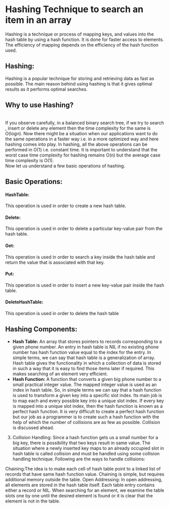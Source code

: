 # Hashing Technique to search an item in an array

Hashing is a technique or process of mapping keys, and values into the hash table by using a hash function. It is done for faster access to elements. The efficiency of mapping depends on the efficiency of the hash function used.<br>

<h2>Hashing:</h2> Hashing is a popular technique for storing and retrieving data as fast as possible. The main reason behind using hashing is that it gives optimal results as it performs optimal searches.<br>

<h2>Why to use Hashing? </h2>
<br>
If you observe carefully, in a balanced binary search tree, if we try to search , insert or delete any element then the time complexity for the same is O(logn). Now there might be a situation when our applications want to do the same operations in a faster way i.e. in a more optimized way and here hashing comes into play. In hashing, all the above operations can be performed in O(1) i.e. constant time. It is important to understand that the worst case time complexity for hashing remains O(n) but the average case time complexity is O(1).<br>
Now let us understand a few basic operations of hashing.<br>

<h2>Basic Operations:</h2>

<h4>HashTable:</h4> This operation is used in order to create a new hash table.<br>
<h4>Delete:</h4> This operation is used in order to delete a particular key-value pair from the hash table.
<h4>Get:</h4> This operation is used in order to search a key inside the hash table and return the value that is associated with that key.
<h4>Put:</h4> This operation is used in order to insert a new key-value pair inside the hash table.
<h4>DeleteHashTable:</h4> This operation is used in order to delete the hash table<br>
<h2>Hashing Components:</h2>
<ul>
<li> <b>Hash Table:</b> An array that stores pointers to records corresponding to a given phone number. An entry in hash table is NIL if no existing phone number has hash function value equal to the index for the entry.  In simple terms, we can say that hash table is a generalization of array. Hash table gives the functionality in which a collection of data is stored in such a way that it is easy to find those items later if required. This makes searching of an element very efficient.</li>

<li> <b>Hash Function:</b> A function that converts a given big phone number to a small practical integer value. The mapped integer value is used as an index in hash table. So, in simple terms we can say that a hash function is used to transform a given key into a specific slot index. Its main job is to map each and every possible key into a unique slot index. If every key is mapped into a unique slot index, then the hash function is known as a perfect hash function. It is very difficult to create a perfect hash function but our job as a programmer is to create such a hash function with the help of which the number of collisions are as few as possible. Collision is discussed ahead.</li>
</ul>

3) Collision Handling: Since a hash function gets us a small number for a big key, there is possibility that two keys result in same value. The situation where a newly inserted key maps to an already occupied slot in hash table is called collision and must be handled using some collision handling technique. Following are the ways to handle collisions: 

Chaining:The idea is to make each cell of hash table point to a linked list of records that have same hash function value. Chaining is simple, but requires additional memory outside the table.
Open Addressing: In open addressing, all elements are stored in the hash table itself. Each table entry contains either a record or NIL. When searching for an element, we examine the table slots one by one until the desired element is found or it is clear that the element is not in the table.